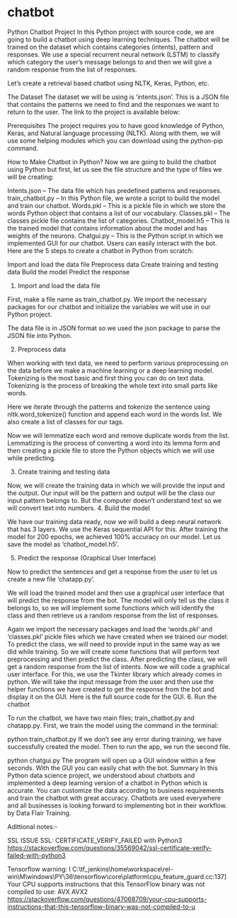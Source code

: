 # chatbot
Python Chatbot Project
In this Python project with source code, we are going to build a chatbot using deep learning techniques. The chatbot will be trained on the dataset which contains categories (intents), pattern and responses. We use a special recurrent neural network (LSTM) to classify which category the user’s message belongs to and then we will give a random response from the list of responses.

Let’s create a retrieval based chatbot using NLTK, Keras, Python, etc.

The Dataset
The dataset we will be using is ‘intents.json’. This is a JSON file that contains the patterns we need to find and the responses we want to return to the user. The link to the project is available below:

Prerequisites
The project requires you to have good knowledge of Python, Keras, and Natural language processing (NLTK). Along with them, we will use some helping modules which you can download using the python-pip command.

How to Make Chatbot in Python?
Now we are going to build the chatbot using Python but first, let us see the file structure and the type of files we will be creating:


Intents.json – The data file which has predefined patterns and responses.
train_chatbot.py – In this Python file, we wrote a script to build the model and train our chatbot.
Words.pkl – This is a pickle file in which we store the words Python object that contains a list of our vocabulary.
Classes.pkl – The classes pickle file contains the list of categories.
Chatbot_model.h5 – This is the trained model that contains information about the model and has weights of the neurons.
Chatgui.py – This is the Python script in which we implemented GUI for our chatbot. Users can easily interact with the bot.
Here are the 5 steps to create a chatbot in Python from scratch:

Import and load the data file
Preprocess data
Create training and testing data
Build the model
Predict the response
1. Import and load the data file

First, make a file name as train_chatbot.py. We import the necessary packages for our chatbot and initialize the variables we will use in our Python project.

The data file is in JSON format so we used the json package to parse the JSON file into Python.

2. Preprocess data

When working with text data, we need to perform various preprocessing on the data before we make a machine learning or a deep learning model. Tokenizing is the most basic and first thing you can do on text data. Tokenizing is the process of breaking the whole text into small parts like words.

Here we iterate through the patterns and tokenize the sentence using nltk.word_tokenize() function and append each word in the words list. We also create a list of classes for our tags.


Now we will lemmatize each word and remove duplicate words from the list. Lemmatizing is the process of converting a word into its lemma form and then creating a pickle file to store the Python objects which we will use while predicting.

3. Create training and testing data

Now, we will create the training data in which we will provide the input and the output. Our input will be the pattern and output will be the class our input pattern belongs to. But the computer doesn’t understand text so we will convert text into numbers.
4. Build the model

We have our training data ready, now we will build a deep neural network that has 3 layers. We use the Keras sequential API for this. After training the model for 200 epochs, we achieved 100% accuracy on our model. Let us save the model as ‘chatbot_model.h5’.

5. Predict the response (Graphical User Interface)

Now to predict the sentences and get a response from the user to let us create a new file ‘chatapp.py’.

We will load the trained model and then use a graphical user interface that will predict the response from the bot. The model will only tell us the class it belongs to, so we will implement some functions which will identify the class and then retrieve us a random response from the list of responses.

Again we import the necessary packages and load the ‘words.pkl’ and ‘classes.pkl’ pickle files which we have created when we trained our model:
To predict the class, we will need to provide input in the same way as we did while training. So we will create some functions that will perform text preprocessing and then predict the class.
After predicting the class, we will get a random response from the list of intents.
Now we will code a graphical user interface. For this, we use the Tkinter library which already comes in python. We will take the input message from the user and then use the helper functions we have created to get the response from the bot and display it on the GUI. Here is the full source code for the GUI.
6. Run the chatbot

To run the chatbot, we have two main files; train_chatbot.py and chatapp.py.
First, we train the model using the command in the terminal:

python train_chatbot.py
If we don’t see any error during training, we have successfully created the model. Then to run the app, we run the second file.

python chatgui.py
The program will open up a GUI window within a few seconds. With the GUI you can easily chat with the bot.
Summary
In this Python data science project, we understood about chatbots and implemented a deep learning version of a chatbot in Python which is accurate. You can customize the data according to business requirements and train the chatbot with great accuracy. Chatbots are used everywhere and all businesses is looking forward to implementing bot in their workflow.
by Data Flair Training.


Adittional notes:-

SSL ISSUE 
SSL: CERTIFICATE_VERIFY_FAILED with Python3
https://stackoverflow.com/questions/35569042/ssl-certificate-verify-failed-with-python3

Tensorflow warning:
I C:\tf_jenkins\home\workspace\rel-win\M\windows\PY\36\tensorflow\core\platform\cpu_feature_guard.cc:137] Your CPU supports instructions that this TensorFlow binary was not compiled to use: AVX AVX2
https://stackoverflow.com/questions/47068709/your-cpu-supports-instructions-that-this-tensorflow-binary-was-not-compiled-to-u
